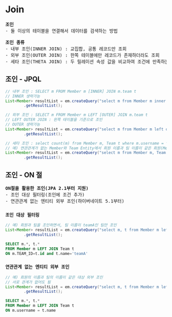 # Join
<pre>
<b>조인</b>
- 둘 이상의 테이블을 연결해서 데이터를 검색하는 방법

<b>조인 종류</b>
- 내부 조인(INNER JOIN) : 교집합, 공통 레코드만 조회
- 외부 조인(OUTER JOIN) : 한쪽 테이블에만 레코드가 존재하더라도 조회
- 세타 조인(THETA JOIN) : 두 릴레이션 속성 값을 비교하여 조건에 만족하는 튜플만 반환(관계 없어도 됨)
</pre>
## 조인 - JPQL
```java
// 내부 조인 : SELECT m FROM Member m [INNER] JOIN m.team t
// INNER 생략가능
List<Member> resultList = em.createQuery("select m from Member m inner join m.team t", Member.class)
        .getResultList();

// 외부 조인 : SELECT m FROM Member m LEFT [OUTER] JOIN m.team t
// LEFT OUTER JOIN : 왼쪽 테이블을 기준으로 조인
// OUTER 생략가능
List<Member> resultList = em.createQuery("select m from Member m left outer join m.team t", Member.class)
        .getResultList();

// 세타 조인 : select count(m) from Member m, Team t where m.username = t.name
// 예) 연관관계가 없는 Member와 Team Entity에서 회원 이름과 팀 이름이 같은 회원(Member)조회
List<Member> resultList = em.createQuery("select m from Member m, Team t where m.username = t.name", Member.class)
        .getResultList();
```
## 조인 - ON 절
<pre>
<b>ON절을 활용한 조인(JPA 2.1부터 지원)</b>
- 조인 대상 필터링(조인에 조건 추가)
- 연관관계 없는 엔티티 외부 조인(하이버네이트 5.1부터)
</pre>
### `조인 대상 필터링`
```java
// 예) 회원과 팀을 조인하면서, 팀 이름이 teamA인 팀만 조인
List<Member> resultList = em.createQuery("select m, t from Member m left join m.team t on t.name = 'teamA'", Member.class)
        .getResultList();
```
```sql
SELECT m.*, t.* 
FROM Member m LEFT JOIN Team t
ON m.TEAM_ID=t.id and t.name='teamA'
```
### `연관관계 없는 엔티티 외부 조인`
```java
// 예) 회원의 이름과 팀의 이름이 같은 대상 외부 조인
// 서로 관계가 없어도 됨
List<Member> resultList = em.createQuery("select m, t from Member m left join Team t on m.username = t.name", Member.class)
        .getResultList();
```
```sql
SELECT m.*, t.* 
FROM Member m LEFT JOIN Team t
ON m.username = t.name
```

